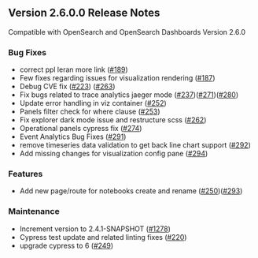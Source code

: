 ## Version 2.6.0.0 Release Notes

Compatible with OpenSearch and OpenSearch Dashboards Version 2.6.0

### Bug Fixes

- correct ppl leran more link ([#189](https://github.com/opensearch-project/dashboards-observability/pull/189))
- Few fixes regarding issues for visualization rendering ([#187](https://github.com/opensearch-project/dashboards-observability/pull/187))
- Debug CVE fix ([#223](https://github.com/opensearch-project/dashboards-observability/pull/223)) ([#263](https://github.com/opensearch-project/dashboards-observability/pull/263))
- Fix bugs related to trace analytics jaeger mode ([#237](https://github.com/opensearch-project/dashboards-observability/pull/237))([#271](https://github.com/opensearch-project/dashboards-observability/pull/271))([#280](https://github.com/opensearch-project/dashboards-observability/pull/280))
- Update error handling in viz container ([#252](https://github.com/opensearch-project/dashboards-observability/pull/252))
- Panels filter check for where clause ([#253](https://github.com/opensearch-project/dashboards-observability/pull/253))
- Fix explorer dark mode issue and restructure scss  ([#262](https://github.com/opensearch-project/dashboards-observability/pull/262))
- Operational panels cypress fix ([#274](https://github.com/opensearch-project/dashboards-observability/pull/274))
- Event Analytics Bug Fixes ([#291](https://github.com/opensearch-project/dashboards-observability/pull/291))
- remove timeseries data validation to get back line chart support ([#292](https://github.com/opensearch-project/dashboards-observability/pull/292))
- Add missing changes for visualization config pane ([#294](https://github.com/opensearch-project/dashboards-observability/pull/294))

### Features
- Add new page/route for notebooks create and rename ([#250](https://github.com/opensearch-project/dashboards-observability/pull/250))([#293](https://github.com/opensearch-project/dashboards-observability/pull/293))


### Maintenance

- Increment version to 2.4.1-SNAPSHOT ([#1278](https://github.com/opensearch-project/dashboards-observability/pull/1278))
- Cypress test update and related linting fixes ([#220](https://github.com/opensearch-project/dashboards-observability/pull/220))
- upgrade cypress to 6 ([#249](https://github.com/opensearch-project/dashboards-observability/pull/249))
